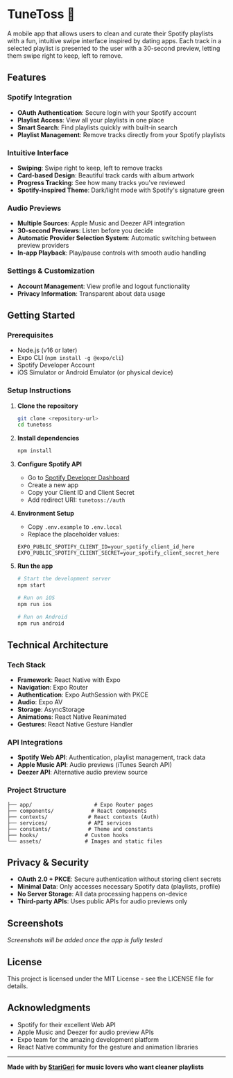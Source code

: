 # TuneToss 🎵

A mobile app that allows users to clean and curate their Spotify playlists with a fun, intuitive swipe interface inspired by dating apps. Each track in a selected playlist is presented to the user with a 30-second preview, letting them swipe right to keep, left to remove.

## Features

### Spotify Integration
- **OAuth Authentication**: Secure login with your Spotify account
- **Playlist Access**: View all your playlists in one place
- **Smart Search**: Find playlists quickly with built-in search
- **Playlist Management**: Remove tracks directly from your Spotify playlists

### Intuitive Interface
- **Swiping**: Swipe right to keep, left to remove tracks
- **Card-based Design**: Beautiful track cards with album artwork
- **Progress Tracking**: See how many tracks you've reviewed
- **Spotify-inspired Theme**: Dark/light mode with Spotify's signature green

### Audio Previews
- **Multiple Sources**: Apple Music and Deezer API integration
- **30-second Previews**: Listen before you decide
- **Automatic Provider Selection System**: Automatic switching between preview providers
- **In-app Playback**: Play/pause controls with smooth audio handling

### Settings & Customization
- **Account Management**: View profile and logout functionality
- **Privacy Information**: Transparent about data usage

## Getting Started

### Prerequisites
- Node.js (v16 or later)
- Expo CLI (`npm install -g @expo/cli`)
- Spotify Developer Account
- iOS Simulator or Android Emulator (or physical device)

### Setup Instructions

1. **Clone the repository**
   ```bash
   git clone <repository-url>
   cd tunetoss
   ```

2. **Install dependencies**
   ```bash
   npm install
   ```

3. **Configure Spotify API**
   - Go to [Spotify Developer Dashboard](https://developer.spotify.com/dashboard)
   - Create a new app
   - Copy your Client ID and Client Secret
   - Add redirect URI: `tunetoss://auth`

4. **Environment Setup**
   - Copy `.env.example` to `.env.local`
   - Replace the placeholder values:
   ```
   EXPO_PUBLIC_SPOTIFY_CLIENT_ID=your_spotify_client_id_here
   EXPO_PUBLIC_SPOTIFY_CLIENT_SECRET=your_spotify_client_secret_here
   ```

5. **Run the app**
   ```bash
   # Start the development server
   npm start

   # Run on iOS
   npm run ios

   # Run on Android
   npm run android
   ```

## Technical Architecture

### Tech Stack
- **Framework**: React Native with Expo
- **Navigation**: Expo Router
- **Authentication**: Expo AuthSession with PKCE
- **Audio**: Expo AV
- **Storage**: AsyncStorage
- **Animations**: React Native Reanimated
- **Gestures**: React Native Gesture Handler

### API Integrations
- **Spotify Web API**: Authentication, playlist management, track data
- **Apple Music API**: Audio previews (iTunes Search API)
- **Deezer API**: Alternative audio preview source

### Project Structure
```
├── app/                    # Expo Router pages
├── components/            # React components
├── contexts/             # React contexts (Auth)
├── services/             # API services
├── constants/            # Theme and constants
├── hooks/               # Custom hooks
└── assets/              # Images and static files
```

## Privacy & Security

- **OAuth 2.0 + PKCE**: Secure authentication without storing client secrets
- **Minimal Data**: Only accesses necessary Spotify data (playlists, profile)
- **No Server Storage**: All data processing happens on-device
- **Third-party APIs**: Uses public APIs for audio previews only

## Screenshots

*Screenshots will be added once the app is fully tested*

## License

This project is licensed under the MIT License - see the LICENSE file for details.

## Acknowledgments

- Spotify for their excellent Web API
- Apple Music and Deezer for audio preview APIs
- Expo team for the amazing development platform
- React Native community for the gesture and animation libraries

---

**Made with by [StariGeri](https://staridev.hu) for music lovers who want cleaner playlists**
